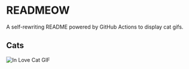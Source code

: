 # READMEOW

A self-rewriting README powered by GitHub Actions to display cat gifs.

## Cats

![In Love Cat GIF](https://media4.giphy.com/media/MDJ9IbxxvDUQM/200.gif?cid=9acd02dan7dak7cpw0171ugcerdam0gwde3kkwwqo8ttxudq&ep=v1_gifs_search&rid=200.gif&ct=g)
